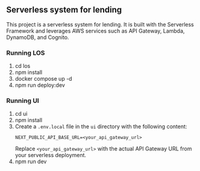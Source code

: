 ## Serverless system for lending

This project is a serverless system for lending. It is built with the Serverless Framework and leverages AWS services such as API Gateway, Lambda, DynamoDB, and Cognito.

### Running LOS

1. cd los
2. npm install
3. docker compose up -d
4. npm run deploy:dev

### Running UI

1. cd ui
2. npm install
3. Create a `.env.local` file in the `ui` directory with the following content:
   ```
   NEXT_PUBLIC_API_BASE_URL=<your_api_gateway_url>
   ```
   Replace `<your_api_gateway_url>` with the actual API Gateway URL from your serverless deployment.
4. npm run dev
